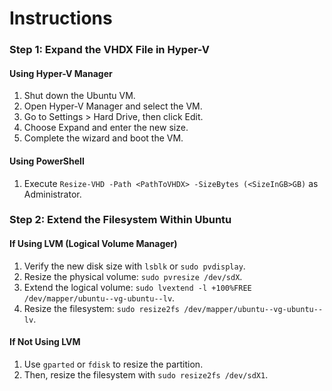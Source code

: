 # Instructions

### Step 1: Expand the VHDX File in Hyper-V

#### Using Hyper-V Manager
1. Shut down the Ubuntu VM.
2. Open Hyper-V Manager and select the VM.
3. Go to Settings > Hard Drive, then click Edit.
4. Choose Expand and enter the new size.
5. Complete the wizard and boot the VM.

#### Using PowerShell
1. Execute `Resize-VHD -Path <PathToVHDX> -SizeBytes (<SizeInGB>GB)` as Administrator.

### Step 2: Extend the Filesystem Within Ubuntu

#### If Using LVM (Logical Volume Manager)
1. Verify the new disk size with `lsblk` or `sudo pvdisplay`.
2. Resize the physical volume: `sudo pvresize /dev/sdX`.
3. Extend the logical volume: `sudo lvextend -l +100%FREE /dev/mapper/ubuntu--vg-ubuntu--lv`.
4. Resize the filesystem: `sudo resize2fs /dev/mapper/ubuntu--vg-ubuntu--lv`.

#### If Not Using LVM
1. Use `gparted` or `fdisk` to resize the partition.
2. Then, resize the filesystem with `sudo resize2fs /dev/sdX1`.